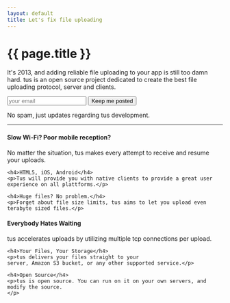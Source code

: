 ```yaml
---
layout: default
title: Let's fix file uploading
---
```


<div class="jumbotron">
  <h1>{{ page.title }}</h1>
  <p class="lead">
   It's 2013, and adding reliable file uploading to your app is still too
   damn hard.  tus is an open source project dedicated to create the best
   file uploading protocol, server and clients.
  </p>

  <div class="input-append control-group">
    <form action="http://transloadit.us1.list-manage1.com/subscribe/post?u=98e560c614f2baaf47237f500&amp;id=37aafbe5c1" method="post">
      <input name="EMAIL" class="input-xlarge" type="email" placeholder="your email"/>
      <input name="SOURCE" type="hidden" value="tus.io"/>
      <button class="btn btn-success">Keep me posted</button>
    </form>
  </div>

  <p>
  No spam, just updates regarding tus development.
  </p>
</div>

<hr>

<div class="row-fluid marketing">
  <div class="span6">
    <h4>Slow Wi-Fi? Poor mobile reception?</h4>
    <p>No matter the situation, tus makes
    every attempt to receive and resume your uploads.</p>

    <h4>HTML5, iOS, Android</h4>
    <p>Tus will provide you with native clients to provide a great user
    experience on all plattforms.</p>

    <h4>Huge files? No problem.</h4>
    <p>Forget about file size limits, tus aims to let you upload even
    terabyte sized files.</p>
  </div>

  <div class="span6">
    <h4>Everybody Hates Waiting</h4>
    <p>tus accelerates uploads by utilizing multiple tcp connections per upload.</p>


    <h4>Your Files, Your Storage</h4>
    <p>tus delivers your files straight to your
    server, Amazon S3 bucket, or any other supported service.</p>

    <h4>Open Source</h4>
    <p>tus is open source. You can run on it on your own servers, and
    modify the source.
    </p>
  </div>
</div>
